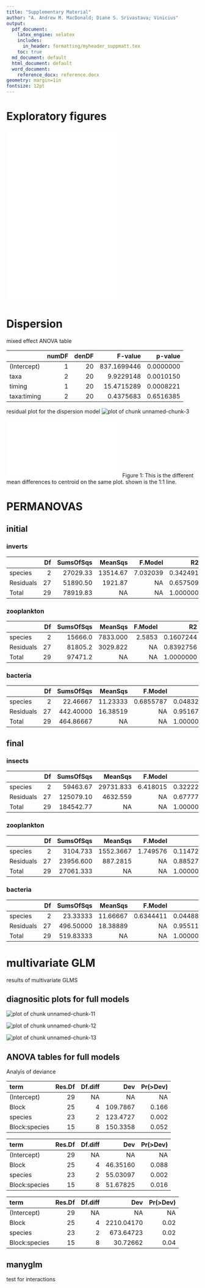 ```yaml
---
title: "Supplementary Material"
author: "A. Andrew M. MacDonald; Diane S. Srivastava; Vinicius"
output:
  pdf_document:
    latex_engine: xelatex
    includes:
      in_header: formatting/myheader_suppmatt.tex
    toc: true
  md_document: default
  html_document: default
  word_document:
    reference_docx: reference.docx
geometry: margin=1in
fontsize: 12pt
---
```





# Exploratory figures

![](../figures/inverts.pdf)
![](../figures/zoop.pdf)
![](../figures/bact.pdf)

# Dispersion

mixed effect ANOVA table

|            | numDF| denDF|     F-value|   p-value|
|:-----------|-----:|-----:|-----------:|---------:|
|(Intercept) |     1|    20| 837.1699446| 0.0000000|
|taxa        |     2|    20|   9.9229148| 0.0010150|
|timing      |     1|    20|  15.4715289| 0.0008221|
|taxa:timing |     2|    20|   0.4375683| 0.6516385|

residual plot for the dispersion model
![plot of chunk unnamed-chunk-3](figure/SuppMatt__unnamed-chunk-3-1.png) 

![](../figures/one_one_plot.pdf)
Figure  1: This is the different mean differences to centroid on the same plot. shown is the 1:1 line.

# PERMANOVAS




## initial

### inverts

|          | Df| SumsOfSqs|  MeanSqs|  F.Model|       R2| Pr(>F)|
|:---------|--:|---------:|--------:|--------:|--------:|------:|
|species   |  2|  27029.33| 13514.67| 7.032039| 0.342491|  0.001|
|Residuals | 27|  51890.50|  1921.87|       NA| 0.657509|     NA|
|Total     | 29|  78919.83|       NA|       NA| 1.000000|     NA|

### zooplankton

|          | Df| SumsOfSqs|  MeanSqs| F.Model|        R2| Pr(>F)|
|:---------|--:|---------:|--------:|-------:|---------:|------:|
|species   |  2|   15666.0| 7833.000|  2.5853| 0.1607244|  0.005|
|Residuals | 27|   81805.2| 3029.822|      NA| 0.8392756|     NA|
|Total     | 29|   97471.2|       NA|      NA| 1.0000000|     NA|

### bacteria

|          | Df| SumsOfSqs|  MeanSqs|   F.Model|        R2| Pr(>F)|
|:---------|--:|---------:|--------:|---------:|---------:|------:|
|species   |  2|  22.46667| 11.23333| 0.6855787| 0.0483293|  0.096|
|Residuals | 27| 442.40000| 16.38519|        NA| 0.9516707|     NA|
|Total     | 29| 464.86667|       NA|        NA| 1.0000000|     NA|

## final
### insects

|          | Df| SumsOfSqs|   MeanSqs|  F.Model|        R2| Pr(>F)|
|:---------|--:|---------:|---------:|--------:|---------:|------:|
|species   |  2|  59463.67| 29731.833| 6.418015| 0.3222216|  0.002|
|Residuals | 27| 125079.10|  4632.559|       NA| 0.6777784|     NA|
|Total     | 29| 184542.77|        NA|       NA| 1.0000000|     NA|

### zooplankton

|          | Df| SumsOfSqs|   MeanSqs|  F.Model|        R2| Pr(>F)|
|:---------|--:|---------:|---------:|--------:|---------:|------:|
|species   |  2|  3104.733| 1552.3667| 1.749576| 0.1147295|  0.159|
|Residuals | 27| 23956.600|  887.2815|       NA| 0.8852705|     NA|
|Total     | 29| 27061.333|        NA|       NA| 1.0000000|     NA|

### bacteria

|          | Df| SumsOfSqs|  MeanSqs|   F.Model|        R2| Pr(>F)|
|:---------|--:|---------:|--------:|---------:|---------:|------:|
|species   |  2|  23.33333| 11.66667| 0.6344411| 0.0448862|  0.016|
|Residuals | 27| 496.50000| 18.38889|        NA| 0.9551138|     NA|
|Total     | 29| 519.83333|       NA|        NA| 1.0000000|     NA|



# multivariate GLM

results of multivariate GLMS

## diagnositic plots for full models
![plot of chunk unnamed-chunk-11](figure/SuppMatt__unnamed-chunk-11-1.png) 


![plot of chunk unnamed-chunk-12](figure/SuppMatt__unnamed-chunk-12-1.png) 

![plot of chunk unnamed-chunk-13](figure/SuppMatt__unnamed-chunk-13-1.png) 

## ANOVA tables for full models
Analyis of deviance 


|term          | Res.Df| Df.diff|      Dev| Pr(>Dev)|
|:-------------|------:|-------:|--------:|--------:|
|(Intercept)   |     29|      NA|       NA|       NA|
|Block         |     25|       4| 109.7867|    0.166|
|species       |     23|       2| 123.4727|    0.002|
|Block:species |     15|       8| 150.3358|    0.052|


|term          | Res.Df| Df.diff|      Dev| Pr(>Dev)|
|:-------------|------:|-------:|--------:|--------:|
|(Intercept)   |     29|      NA|       NA|       NA|
|Block         |     25|       4| 46.35160|    0.088|
|species       |     23|       2| 55.03097|    0.002|
|Block:species |     15|       8| 51.67825|    0.016|


|term          | Res.Df| Df.diff|        Dev| Pr(>Dev)|
|:-------------|------:|-------:|----------:|--------:|
|(Intercept)   |     29|      NA|         NA|       NA|
|Block         |     25|       4| 2210.04170|     0.02|
|species       |     23|       2|  673.64723|     0.02|
|Block:species |     15|       8|   30.72662|     0.04|

## manyglm


test for interactions


